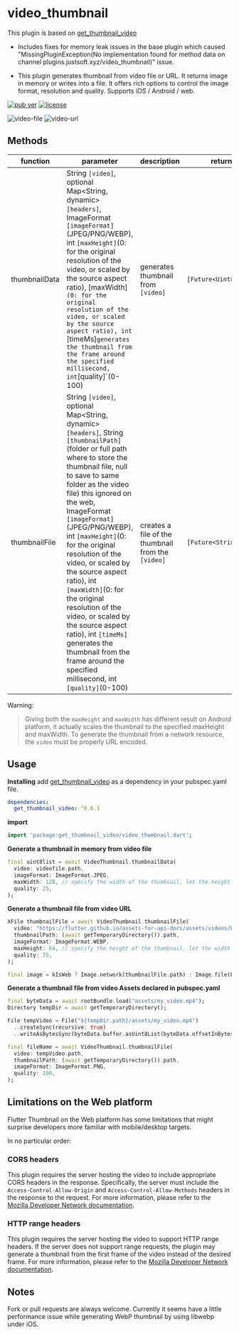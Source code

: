# video_thumbnail

This plugin is based on [get_thumbnail_video](https://pub.dev/packages/get_thumbnail_video)
- Includes fixes for memory leak issues in the base plugin which caused "MissingPluginException(No implementation found for method data on channel plugins.justsoft.xyz/video_thumbnail)" issue.

- This plugin generates thumbnail from video file or URL.  It returns image in memory or writes into a file.  It offers rich options to control the image format, resolution and quality.  Supports iOS / Android / web.

[![pub ver](https://img.shields.io/badge/pub-v0.6.1-blue)](https://pub.dev/packages/get_thumbnail_video)
[![license](https://img.shields.io/github/license/mashape/apistatus.svg)](https://github.com/justsoft/)

![video-file](https://github.com/justsoft/video_thumbnail/blob/master/video_file.png?raw=true) ![video-url](https://github.com/justsoft/video_thumbnail/blob/master/video_url.png?raw=true)

## Methods
|function|parameter|description|return|
|--|--|--|--|
|thumbnailData|String `[video]`, optional Map<String, dynamic> `[headers]`, ImageFormat `[imageFormat]`(JPEG/PNG/WEBP), int `[maxHeight]`(0: for the original resolution of the video, or scaled by the source aspect ratio), [maxWidth]`(0: for the original resolution of the video, or scaled by the source aspect ratio), int `[timeMs]` generates the thumbnail from the frame around the specified millisecond, int `[quality]`(0-100)|generates thumbnail from `[video]`|`[Future<Uint8List>]`|
|thumbnailFile|String `[video]`, optional Map<String, dynamic> `[headers]`, String `[thumbnailPath]`(folder or full path where to store the thumbnail file, null to save to same folder as the video file) this ignored on the web, ImageFormat `[imageFormat]`(JPEG/PNG/WEBP), int `[maxHeight]`(0: for the original resolution of the video, or scaled by the source aspect ratio), int `[maxWidth]`(0: for the original resolution of the video, or scaled by the source aspect ratio), int `[timeMs]` generates the thumbnail from the frame around the specified millisecond, int `[quality]`(0-100)|creates a file of the thumbnail from the `[video]` |`[Future<String>]`|

Warning:
> Giving both the `maxHeight` and `maxWidth` has different result on Android platform, it actually scales the thumbnail to the specified maxHeight and maxWidth.
> To generate the thumbnail from a network resource, the `video` must be properly URL encoded.

## Usage

**Installing**
add [get_thumbnail_video](https://pub.dev/packages/get_thumbnail_video) as a dependency in your pubspec.yaml file.
```yaml
dependencies:
  get_thumbnail_video: ^0.6.1
```
**import**
```dart
import 'package:get_thumbnail_video/video_thumbnail.dart';

```
**Generate a thumbnail in memory from video file**
```dart
final uint8list = await VideoThumbnail.thumbnailData(
  video: videofile.path,
  imageFormat: ImageFormat.JPEG,
  maxWidth: 128, // specify the width of the thumbnail, let the height auto-scaled to keep the source aspect ratio
  quality: 25,
);
```

**Generate a thumbnail file from video URL**
```dart
XFile thumbnailFile = await VideoThumbnail.thumbnailFile(
  video: "https://flutter.github.io/assets-for-api-docs/assets/videos/butterfly.mp4",
  thumbnailPath: (await getTemporaryDirectory()).path,
  imageFormat: ImageFormat.WEBP,
  maxHeight: 64, // specify the height of the thumbnail, let the width auto-scaled to keep the source aspect ratio
  quality: 75,
);

final image = kIsWeb ? Image.network(thumbnailFile.path) : Image.file(File(thumbnailFile.path));
```

**Generate a thumbnail file from video Assets declared in pubspec.yaml**
```dart
final byteData = await rootBundle.load("assets/my_video.mp4");
Directory tempDir = await getTemporaryDirectory();

File tempVideo = File("${tempDir.path}/assets/my_video.mp4")
  ..createSync(recursive: true)
  ..writeAsBytesSync(byteData.buffer.asUint8List(byteData.offsetInBytes, byteData.lengthInBytes));

final fileName = await VideoThumbnail.thumbnailFile(
  video: tempVideo.path,
  thumbnailPath: (await getTemporaryDirectory()).path,
  imageFormat: ImageFormat.PNG,  
  quality: 100,
);
```

## Limitations on the Web platform

Flutter Thumbnail on the Web platform has some limitations that might surprise developers more familiar with mobile/desktop targets.

In no particular order:

### CORS headers
This plugin requires the server hosting the video to include appropriate CORS headers in the response. Specifically, the server must include the `Access-Control-Allow-Origin` and `Access-Control-Allow-Methods` headers in the response to the request.
For more information, please refer to the [Mozilla Developer Network documentation](https://developer.mozilla.org/en-US/docs/Web/HTTP/CORS).

### HTTP range headers
This plugin requires the server hosting the video to support HTTP range headers. If the server does not support range requests, the plugin may generate a thumbnail from the first frame of the video instead of the desired frame.
For more information, please refer to the [Mozilla Developer Network documentation](https://developer.mozilla.org/en-US/docs/Web/HTTP/Range_requests).

## Notes
Fork or pull requests are always welcome. Currently it seems have a little performance issue while generating WebP thumbnail by using libwebp under iOS.
